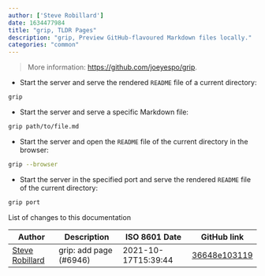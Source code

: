 ```yaml
---
author: ['Steve Robillard']
date: 1634477984
title: "grip, TLDR Pages"
description: "grip, Preview GitHub-flavoured Markdown files locally."
categories: "common"
---
```

> More information: <https://github.com/joeyespo/grip>.

- Start the server and serve the rendered `README` file of a current directory:

```bash
grip
```

- Start the server and serve a specific Markdown file:

```bash
grip path/to/file.md
```

- Start the server and open the `README` file of the current directory in the browser:

```bash
grip --browser
```

- Start the server in the specified port and serve the rendered `README` file of the current directory:

```bash
grip port
```
List of changes to this documentation


Author | Description | ISO 8601 Date | GitHub link
------|-----|-----|-----
[Steve Robillard](mailto:steverobillard@gmail.com) | grip: add page (#6946) | 2021-10-17T15:39:44 | [36648e103119](https://github.com/tldr-pages/tldr/commit/36648e10311955754f99c02805b3f66d5000a5e5)


